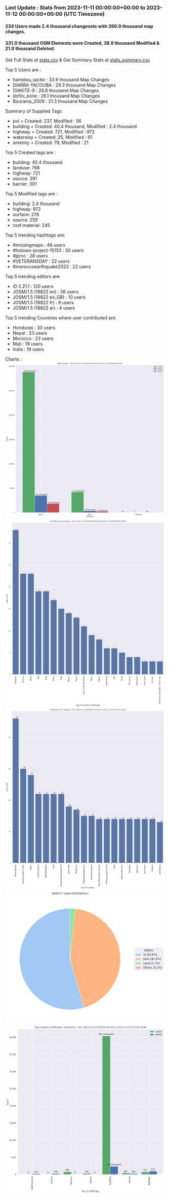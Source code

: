 ### Last Update : Stats from 2023-11-11 00:00:00+00:00 to 2023-11-12 00:00:00+00:00 (UTC Timezone)

#### 234 Users made 2.4 thousand changesets with 390.9 thousand map changes.
#### 331.0 thousand OSM Elements were Created, 38.9 thousand Modified & 21.0 thousand Deleted.
Get Full Stats at [stats.csv](/stats/hotosm/Daily/stats.csv)
 & Get Summary Stats at [stats_summary.csv](/stats/hotosm/Daily/stats_summary.csv)

Top 5 Users are : 
- hamidou_sacko : 33.9 thousand Map Changes
- DIARRA YACOUBA : 29.3 thousand Map Changes
- DIAKITE-9 : 28.8 thousand Map Changes
- dofini_kone : 26.1 thousand Map Changes
- Bourama_2009 : 21.3 thousand Map Changes

Summary of Supplied Tags
- poi = Created: 237, Modified : 56
- building = Created: 40.4 thousand, Modified : 2.4 thousand
- highway = Created: 721, Modified : 972
- waterway = Created: 25, Modified : 61
- amenity = Created: 79, Modified : 21


Top 5 Created tags are :
- building: 40.4 thousand
- landuse: 766
- highway: 721
- source: 391
- barrier: 301


Top 5 Modified tags are :
- building: 2.4 thousand
- highway: 972
- surface: 276
- source: 259
- roof:material: 245


Top 5 trending hashtags are:
- #missingmaps : 46 users
- #hotosm-project-15153 : 30 users
- #jpmc : 28 users
- #VETERANSDAY : 22 users
- #moroccoearthquake2023 : 22 users


Top 5 trending editors are:
- iD 2.21.1 : 130 users
- JOSM/1.5 (18822 en) : 36 users
- JOSM/1.5 (18822 en_GB) : 10 users
- JOSM/1.5 (18822 fr) : 8 users
- JOSM/1.5 (18822 ar) : 4 users


Top 5 trending Countries where user contributed are:
- Honduras : 33 users
- Nepal : 23 users
- Morocco : 23 users
- Mali : 19 users
- India : 19 users


 Charts : 
![Alt text](./stats_osm_changes.png) 
![Alt text](./stats_users_per_country.png) 
![Alt text](./stats_users_per_hashtag.png) 
![Alt text](./stats_editors_pie_chart.png) 
![Alt text](./stats_tags.png) 
